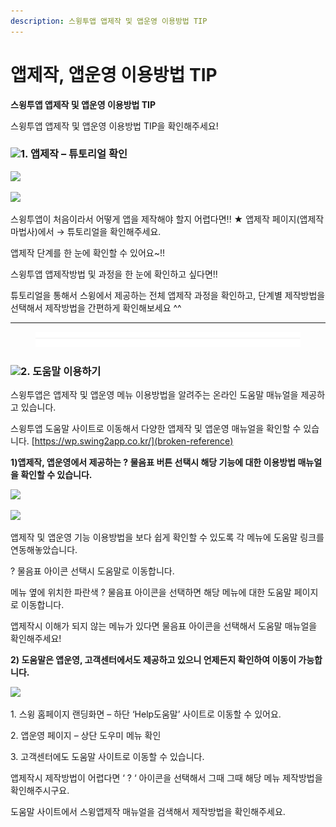 ```yaml
---
description: 스윙투앱 앱제작 및 앱운영 이용방법 TIP
---
```


# 앱제작, 앱운영 ﻿이용방법 TIP

**스윙투앱 앱제작 및 앱운영 이용방법 TIP**&#x20;

스윙투앱 앱제작 및 앱운영 이용방법  TIP을 확인해주세요!

### ![](https://wp.swing2app.co.kr/wp-content/uploads/2020/04/%EB%8B%A8%EB%9D%BD1-1.png)1. 앱제작 – 튜토리얼 확인

![](../../.gitbook/assets/이용팁1\_886.png)

![](../../.gitbook/assets/이용팁4\_886.png)

스윙투앱이 처음이라서 어떻게 앱을 제작해야 할지 어렵다면!! ★ 앱제작 페이지(앱제작 마법사)에서 → 튜토리얼을 확인해주세요.

앱제작 단계를 한 눈에 확인할 수 있어요\~!!

스윙투앱 앱제작방법 및 과정을 한 눈에 확인하고 싶다면!!

튜토리얼을 통해서 스윙에서 제공하는 전체 앱제작 과정을 확인하고, 단계별 제작방법을 선택해서 제작방법을 간편하게 확인해보세요 ^^

***

<figure><img src="../../.gitbook/assets/구분선 (1) (1).PNG" alt=""><figcaption></figcaption></figure>

### ![](https://wp.swing2app.co.kr/wp-content/uploads/2020/04/%EB%8B%A8%EB%9D%BD1-1.png)2. 도움말 이용하기

스윙투앱은 앱제작 및 앱운영 메뉴 이용방법을 알려주는 온라인 도움말 매뉴얼을 제공하고 있습니다. &#x20;

스윙투앱 도움말 사이트로 이동해서 다양한 앱제작 및 앱운영 매뉴얼을 확인할 수 있습니다. [https://wp.swing2app.co.kr/](broken-reference)



**1)앱제작, 앱운영에서 제공하는 ? 물음표 버튼 선택시 해당 기능에 대한 이용방법 매뉴얼을 확인할 수 있습니다.**

![](https://wp.swing2app.co.kr/wp-content/uploads/2021/06/%EC%9D%B4%EC%9A%A9%ED%8C%812\_886.png)

![](https://wp.swing2app.co.kr/wp-content/uploads/2021/06/%EC%9D%B4%EC%9A%A9%ED%8C%815\_886.png)

앱제작 및 앱운영 기능 이용방법을 보다 쉽게 확인할 수 있도록 각 메뉴에 도움말 링크를 연동해놓았습니다.

? 물음표 아이콘 선택시 도움말로 이동합니다.

메뉴 옆에 위치한 파란색 ? 물음표 아이콘을 선택하면 해당 메뉴에 대한 도움말 페이지로 이동합니다.

앱제작시 이해가 되지 않는 메뉴가 있다면 물음표 아이콘을 선택해서 도움말 매뉴얼을 확인해주세요!



**2) 도움말은 앱운영, 고객센터에서도 제공하고 있으니 언제든지 확인하여 이동이 가능합니다.**

![](https://wp.swing2app.co.kr/wp-content/uploads/2021/06/%EC%9D%B4%EC%9A%A9%ED%8C%813\_886.png)

1\. 스윙 홈페이지 랜딩화면 – 하단 ‘Help도움말’ 사이트로 이동할 수 있어요.

2\. 앱운영 페이지 – 상단 도우미 메뉴 확인

3\. 고객센터에도 도움말 사이트로 이동할 수 있습니다.



앱제작시 제작방법이 어렵다면 ‘ ? ‘ 아이콘을 선택해서 그때 그때 해당 메뉴 제작방법을 확인해주시구요.

도움말 사이트에서 스윙앱제작 매뉴얼을 검색해서 제작방법을 확인해주세요.

